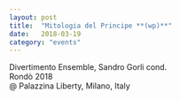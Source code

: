 ```yaml
---
layout: post
title:  "Mitologia del Principe **(wp)**"
date:   2018-03-19
category: "events"
---
```

Divertimento Ensemble, Sandro Gorli cond. <br>
Rondò 2018<br>
@ Palazzina Liberty, Milano, Italy<br>